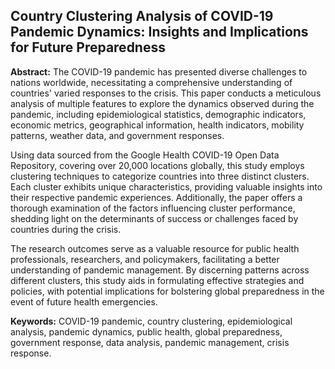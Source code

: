 ## Country Clustering Analysis of COVID-19 Pandemic Dynamics: Insights and Implications for Future Preparedness

**Abstract:**
The COVID-19 pandemic has presented diverse challenges to nations worldwide, necessitating a comprehensive understanding of countries' varied responses to the crisis. This paper conducts a meticulous analysis of multiple features to explore the dynamics observed during the pandemic, including epidemiological statistics, demographic indicators, economic metrics, geographical information, health indicators, mobility patterns, weather data, and government responses.

Using data sourced from the Google Health COVID-19 Open Data Repository, covering over 20,000 locations globally, this study employs clustering techniques to categorize countries into three distinct clusters. Each cluster exhibits unique characteristics, providing valuable insights into their respective pandemic experiences. Additionally, the paper offers a thorough examination of the factors influencing cluster performance, shedding light on the determinants of success or challenges faced by countries during the crisis.

The research outcomes serve as a valuable resource for public health professionals, researchers, and policymakers, facilitating a better understanding of pandemic management. By discerning patterns across different clusters, this study aids in formulating effective strategies and policies, with potential implications for bolstering global preparedness in the event of future health emergencies.

**Keywords:**
COVID-19 pandemic, country clustering, epidemiological analysis, pandemic dynamics, public health, global preparedness, government response, data analysis, pandemic management, crisis response.
